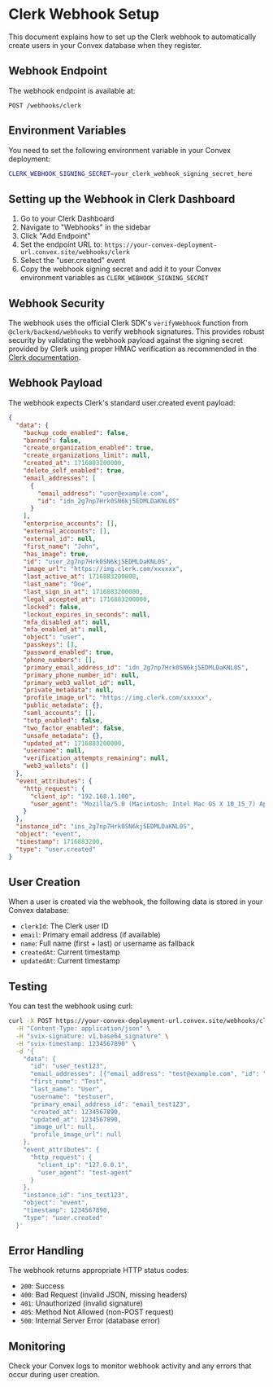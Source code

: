 # Clerk Webhook Setup

This document explains how to set up the Clerk webhook to automatically create users in your Convex database when they register.

## Webhook Endpoint

The webhook endpoint is available at:
```
POST /webhooks/clerk
```

## Environment Variables

You need to set the following environment variable in your Convex deployment:

```bash
CLERK_WEBHOOK_SIGNING_SECRET=your_clerk_webhook_signing_secret_here
```

## Setting up the Webhook in Clerk Dashboard

1. Go to your Clerk Dashboard
2. Navigate to "Webhooks" in the sidebar
3. Click "Add Endpoint"
4. Set the endpoint URL to: `https://your-convex-deployment-url.convex.site/webhooks/clerk`
5. Select the "user.created" event
6. Copy the webhook signing secret and add it to your Convex environment variables as `CLERK_WEBHOOK_SIGNING_SECRET`

## Webhook Security

The webhook uses the official Clerk SDK's `verifyWebhook` function from `@clerk/backend/webhooks` to verify webhook signatures. This provides robust security by validating the webhook payload against the signing secret provided by Clerk using proper HMAC verification as recommended in the [Clerk documentation](https://clerk.com/docs/reference/backend/verify-webhook).

## Webhook Payload

The webhook expects Clerk's standard user.created event payload:

```json
{
  "data": {
    "backup_code_enabled": false,
    "banned": false,
    "create_organization_enabled": true,
    "create_organizations_limit": null,
    "created_at": 1716883200000,
    "delete_self_enabled": true,
    "email_addresses": [
      {
        "email_address": "user@example.com",
        "id": "idn_2g7np7Hrk0SN6kj5EDMLDaKNL0S"
      }
    ],
    "enterprise_accounts": [],
    "external_accounts": [],
    "external_id": null,
    "first_name": "John",
    "has_image": true,
    "id": "user_2g7np7Hrk0SN6kj5EDMLDaKNL0S",
    "image_url": "https://img.clerk.com/xxxxxx",
    "last_active_at": 1716883200000,
    "last_name": "Doe",
    "last_sign_in_at": 1716883200000,
    "legal_accepted_at": 1716883200000,
    "locked": false,
    "lockout_expires_in_seconds": null,
    "mfa_disabled_at": null,
    "mfa_enabled_at": null,
    "object": "user",
    "passkeys": [],
    "password_enabled": true,
    "phone_numbers": [],
    "primary_email_address_id": "idn_2g7np7Hrk0SN6kj5EDMLDaKNL0S",
    "primary_phone_number_id": null,
    "primary_web3_wallet_id": null,
    "private_metadata": null,
    "profile_image_url": "https://img.clerk.com/xxxxxx",
    "public_metadata": {},
    "saml_accounts": [],
    "totp_enabled": false,
    "two_factor_enabled": false,
    "unsafe_metadata": {},
    "updated_at": 1716883200000,
    "username": null,
    "verification_attempts_remaining": null,
    "web3_wallets": []
  },
  "event_attributes": {
    "http_request": {
      "client_ip": "192.168.1.100",
      "user_agent": "Mozilla/5.0 (Macintosh; Intel Mac OS X 10_15_7) AppleWebKit/537.36 (KHTML, like Gecko) Chrome/128.0.0.0 Safari/537.36"
    }
  },
  "instance_id": "ins_2g7np7Hrk0SN6kj5EDMLDaKNL0S",
  "object": "event",
  "timestamp": 1716883200,
  "type": "user.created"
}
```

## User Creation

When a user is created via the webhook, the following data is stored in your Convex database:

- `clerkId`: The Clerk user ID
- `email`: Primary email address (if available)
- `name`: Full name (first + last) or username as fallback
- `createdAt`: Current timestamp
- `updatedAt`: Current timestamp

## Testing

You can test the webhook using curl:

```bash
curl -X POST https://your-convex-deployment-url.convex.site/webhooks/clerk \
  -H "Content-Type: application/json" \
  -H "svix-signature: v1,base64_signature" \
  -H "svix-timestamp: 1234567890" \
  -d '{
    "data": {
      "id": "user_test123",
      "email_addresses": [{"email_address": "test@example.com", "id": "email_test123"}],
      "first_name": "Test",
      "last_name": "User",
      "username": "testuser",
      "primary_email_address_id": "email_test123",
      "created_at": 1234567890,
      "updated_at": 1234567890,
      "image_url": null,
      "profile_image_url": null
    },
    "event_attributes": {
      "http_request": {
        "client_ip": "127.0.0.1",
        "user_agent": "test-agent"
      }
    },
    "instance_id": "ins_test123",
    "object": "event",
    "timestamp": 1234567890,
    "type": "user.created"
  }'
```

## Error Handling

The webhook returns appropriate HTTP status codes:

- `200`: Success
- `400`: Bad Request (invalid JSON, missing headers)
- `401`: Unauthorized (invalid signature)
- `405`: Method Not Allowed (non-POST request)
- `500`: Internal Server Error (database error)

## Monitoring

Check your Convex logs to monitor webhook activity and any errors that occur during user creation.
